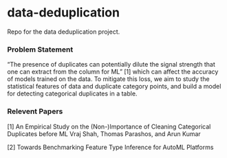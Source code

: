 # data-deduplication


Repo for the data deduplication project. 

### Problem Statement

“The presence of duplicates can potentially dilute the signal strength that one can extract from the column for ML” [1] which can affect the accuracy of models trained on the data. To mitigate this loss, we aim to study the statistical features of data and duplicate category points, and build a model for detecting categorical duplicates in a table. 

### Relevent Papers

[1] An Empirical Study on the (Non-)Importance of Cleaning Categorical Duplicates before ML
Vraj Shah, Thomas Parashos, and Arun Kumar

[2] Towards Benchmarking Feature Type Inference for AutoML Platforms